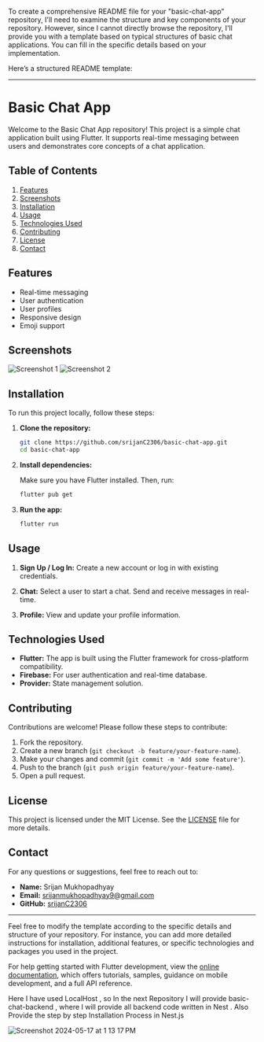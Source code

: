 To create a comprehensive README file for your "basic-chat-app" repository, I'll need to examine the structure and key components of your repository. However, since I cannot directly browse the repository, I'll provide you with a template based on typical structures of basic chat applications. You can fill in the specific details based on your implementation.

Here’s a structured README template:

---

# Basic Chat App

Welcome to the Basic Chat App repository! This project is a simple chat application built using Flutter. It supports real-time messaging between users and demonstrates core concepts of a chat application.

## Table of Contents

1. [Features](#features)
2. [Screenshots](#screenshots)
3. [Installation](#installation)
4. [Usage](#usage)
5. [Technologies Used](#technologies-used)
6. [Contributing](#contributing)
7. [License](#license)
8. [Contact](#contact)

## Features

- Real-time messaging
- User authentication
- User profiles
- Responsive design
- Emoji support

## Screenshots

![Screenshot 1](path/to/screenshot1.png)
![Screenshot 2](path/to/screenshot2.png)

## Installation

To run this project locally, follow these steps:

1. **Clone the repository:**

   ```bash
   git clone https://github.com/srijanC2306/basic-chat-app.git
   cd basic-chat-app
   ```

2. **Install dependencies:**

   Make sure you have Flutter installed. Then, run:

   ```bash
   flutter pub get
   ```

3. **Run the app:**

   ```bash
   flutter run
   ```

## Usage

1. **Sign Up / Log In:**
   Create a new account or log in with existing credentials.

2. **Chat:**
   Select a user to start a chat. Send and receive messages in real-time.

3. **Profile:**
   View and update your profile information.

## Technologies Used

- **Flutter:** The app is built using the Flutter framework for cross-platform compatibility.
- **Firebase:** For user authentication and real-time database.
- **Provider:** State management solution.

## Contributing

Contributions are welcome! Please follow these steps to contribute:

1. Fork the repository.
2. Create a new branch (`git checkout -b feature/your-feature-name`).
3. Make your changes and commit (`git commit -m 'Add some feature'`).
4. Push to the branch (`git push origin feature/your-feature-name`).
5. Open a pull request.

## License

This project is licensed under the MIT License. See the [LICENSE](LICENSE) file for more details.

## Contact

For any questions or suggestions, feel free to reach out to:

- **Name:** Srijan Mukhopadhyay
- **Email:** [srijanmukhopadhyay9@gmail.com](mailto:srijanmukhopadhyay9@gmail.com)
- **GitHub:** [srijanC2306](https://github.com/srijanC2306)

---

Feel free to modify the template according to the specific details and structure of your repository. For instance, you can add more detailed instructions for installation, additional features, or specific technologies and packages you used in the project.

For help getting started with Flutter development, view the
[online documentation](https://docs.flutter.dev/), which offers tutorials,
samples, guidance on mobile development, and a full API reference.


Here I have used LocalHost , so In the next Repository I will provide basic-chat-backend , where I will provide all backend code written in Nest . Also Provide the step by step Installation Process in Nest.js


![Screenshot 2024-05-17 at 1 13 17 PM](https://github.com/srijanC2306/basic-chat-app/assets/51461624/af64dd33-55c5-43e0-8ac1-c239d420fd57)
